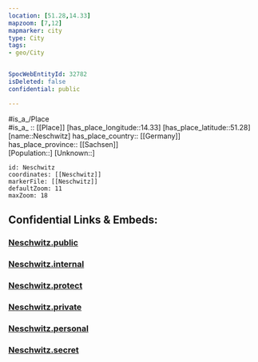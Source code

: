 ```yaml
---
location: [51.28,14.33] 
mapzoom: [7,12] 
mapmarker: city 
type: City
tags:
- geo/City


SpocWebEntityId: 32782
isDeleted: false
confidential: public

---
```

#is_a_/Place  
#is_a_ :: [[Place]] 
[has_place_longitude::14.33] 
[has_place_latitude::51.28] 
[name::Neschwitz] 
has_place_country:: [[Germany]]  
has_place_province:: [[Sachsen]]  
[Population::] 
[Unknown::] 


```leaflet
id: Neschwitz
coordinates: [[Neschwitz]] 
markerFile: [[Neschwitz]] 
defaultZoom: 11 
maxZoom: 18
```


## Confidential Links & Embeds: 

### [Neschwitz.public](/_public/\Earth\Continent\Europe\Europe~Central\Germany\Germany~East\Sachsen\counties~Sachsen\Bautzen\cities~BautzenNeschwitz.public.md) 

### [Neschwitz.internal](/_internal/\Earth\Continent\Europe\Europe~Central\Germany\Germany~East\Sachsen\counties~Sachsen\Bautzen\cities~BautzenNeschwitz.internal.md) 

### [Neschwitz.protect](/_protect/\Earth\Continent\Europe\Europe~Central\Germany\Germany~East\Sachsen\counties~Sachsen\Bautzen\cities~BautzenNeschwitz.protect.md) 

### [Neschwitz.private](/_private/\Earth\Continent\Europe\Europe~Central\Germany\Germany~East\Sachsen\counties~Sachsen\Bautzen\cities~BautzenNeschwitz.private.md) 

### [Neschwitz.personal](/_personal/\Earth\Continent\Europe\Europe~Central\Germany\Germany~East\Sachsen\counties~Sachsen\Bautzen\cities~BautzenNeschwitz.personal.md) 

### [Neschwitz.secret](/_secret/\Earth\Continent\Europe\Europe~Central\Germany\Germany~East\Sachsen\counties~Sachsen\Bautzen\cities~BautzenNeschwitz.secret.md)

